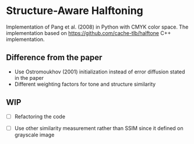 # Structure-Aware Halftoning 
Implementation of Pang et al. (2008) in Python with CMYK color space. The implementation based on https://github.com/cache-tlb/halftone C++ implementation.

## Difference from the paper
* Use Ostromoukhov (2001) initialization instead of error diffusion stated in the paper
* Different weighting factors for tone and structure similarity

## WIP
* [ ] Refactoring the code
* [ ] Use other similarity measurement rather than SSIM since it defined on grayscale image

